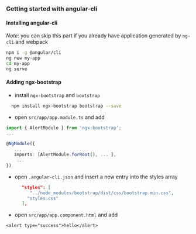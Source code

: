 ### Getting started with angular-cli
 
#### Installing angular-cli

*Note*: you can skip this part if you already have application generated by `ng-cli` and webpack
  
```bash
npm i -g @angular/cli
ng new my-app
cd my-app
ng serve
```

#### Adding ngx-bootstrap
 
 - install `ngx-bootstrap` and `bootstrap`

 ```bash
   npm install ngx-bootstrap bootstrap --save
 ```
 
- open `src/app/app.module.ts` and add

```typescript
import { AlertModule } from 'ngx-bootstrap';
...

@NgModule({
   ...
   imports: [AlertModule.forRoot(), ... ],
    ... 
})
```

- open `.angular-cli.json` and insert a new entry into the styles array 

```json
      "styles": [
         "../node_modules/bootstrap/dist/css/bootstrap.min.css",
        "styles.css"
      ],
```

- open `src/app/app.component.html` and add
```
<alert type="success">hello</alert>
```
